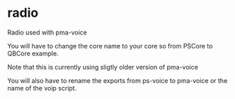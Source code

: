 # radio
Radio used with pma-voice


You will have to change the core name to your core so from PSCore to QBCore example.

Note that this is currently using sligtly older version of pma-voice

You will also have to rename the exports from ps-voice to pma-voice or the name of the voip script.
